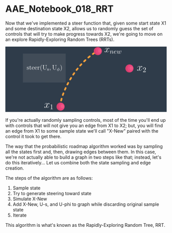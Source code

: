 # AAE_Notebook_018_RRT
Now that we've implemented a steer function that, given some start state X1 and some destination state X2, allows us to randomly guess the set of controls that will try to make progress towards X2, we're going to move on an explore Rapidly-Exploring Random Trees (RRTs).

![rrt](images/rrt.png)

If you're actually randomly sampling controls, most of the time you'll end up with controls that will not give you an edge from X1 to X2; but, you will find an edge from X1 to some sample state we'll call "X-New" paired with the control it took to get there.

The way that the probabilistic roadmap algorithm worked was by sampling all the states first and, then, drawing edges between them. In this case, we're not actually able to build a graph in two steps like that; instead, let's do this iteratively... Let us combine both the state sampling and edge creation.

The steps of the algorithm are as follows:
  1. Sample state
  2. Try to generate steering toward state
  3. Simulate X-New
  4. Add X-New, U-s, and U-phi to graph while discarding original sample state
  5. Iterate

This algorithm is what's known as the Rapidly-Exploring Random Tree, RRT.

